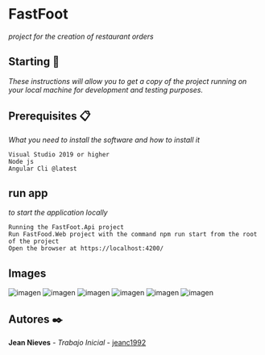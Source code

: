 # FastFoot

_project for the creation of restaurant orders_

## Starting 🚀

_These instructions will allow you to get a copy of the project running on your local machine for development and testing purposes._

## Prerequisites 📋

_What you need to install the software and how to install it_

```
Visual Studio 2019 or higher
Node js
Angular Cli @latest
```
## run app
_to start the application locally_

```
Running the FastFoot.Api project 
Run FastFood.Web project with the command npm run start from the root of the project 
Open the browser at https://localhost:4200/
```


## Images 
![imagen](https://user-images.githubusercontent.com/20581685/189667507-627fe276-92e1-4bbc-a2ed-dbe1084a9a02.png)
![imagen](https://user-images.githubusercontent.com/20581685/189667636-93bbae2a-f33c-4373-9ebf-6adaf2e8f038.png)
![imagen](https://user-images.githubusercontent.com/20581685/189667714-f2b5921e-b8b9-42e9-8150-f1c90c5e9714.png)
![imagen](https://user-images.githubusercontent.com/20581685/189667891-5bcf9c5e-050b-4519-a571-d531e89a9f67.png)
![imagen](https://user-images.githubusercontent.com/20581685/189667951-7f789675-1a00-4673-b1fd-dbeab6815f93.png)
![imagen](https://user-images.githubusercontent.com/20581685/189667996-9ae38cf7-0a50-46d3-8d10-c9446f07dd7d.png)


## Autores ✒️

**Jean Nieves** - *Trabajo Inicial* - [jeanc1992](https://github.com/jeanc1992)

